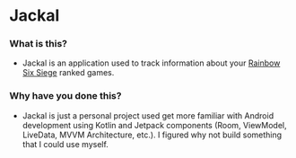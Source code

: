 # Jackal

### What is this?
- Jackal is an application used to track information about your [Rainbow Six Siege](https://rainbow6.ubisoft.com/siege/en-us/home/index.aspx) ranked games.

### Why have you done this?
- Jackal is just a personal project used get more familiar with Android development using Kotlin and Jetpack components (Room, ViewModel, LiveData, MVVM Architecture, etc.). I figured why not build something that I could use myself.

